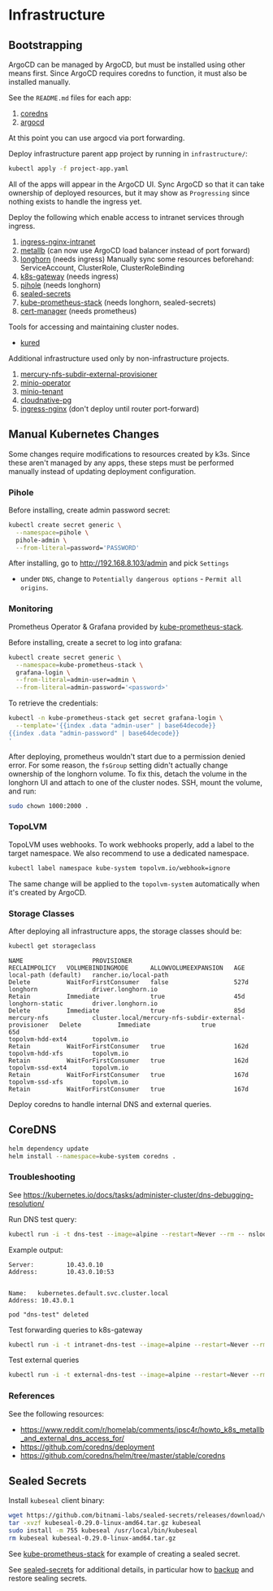 # Infrastructure

## Bootstrapping

ArgoCD can be managed by ArgoCD, but must be installed using other means first.
Since ArgoCD requires coredns to function, it must also be installed manually.

See the `README.md` files for each app:

1. [coredns](./coredns/)
2. [argocd](./argocd/)

At this point you can use argocd via port forwarding.

Deploy infrastructure parent app project by running in `infrastructure/`:

```sh
kubectl apply -f project-app.yaml
```

All of the apps will appear in the ArgoCD UI.
Sync ArgoCD so that it can take ownership of deployed resources, but it may
show as `Progressing` since nothing exists to handle the ingress yet.

Deploy the following which enable access to intranet services through ingress.

1. [ingress-nginx-intranet](./infrastructure/templates/ingress-nginx-intranet.yaml)
2. [metallb](./metallb/) (can now use ArgoCD load balancer instead of port forward)
3. [longhorn](./infrastructure/templates/longhorn.yaml) (needs ingress)
   Manually sync some resources beforehand: ServiceAccount, ClusterRole, ClusterRoleBinding
4. [k8s-gateway](./infrastructure/templates/k8s-gateway.yaml) (needs ingress)
5. [pihole](./infrastructure/templates/pihole.yaml) (needs longhorn)
6. [sealed-secrets](./infrastructure/templates/sealed-secrets.yaml)
7. [kube-prometheus-stack](./kube-prometheus-stack/) (needs longhorn, sealed-secrets)
8. [cert-manager](./cert-manager/) (needs prometheus)

Tools for accessing and maintaining cluster nodes.

- [kured](./infrastructure/templates/kured.yaml)

Additional infrastructure used only by non-infrastructure projects.

1. [mercury-nfs-subdir-external-provisioner](./infrastructure/templates/mercury-nfs-subdir-external-provisioner.yaml)
2. [minio-operator](./infrastructure/templates/minio-operator.yaml)
3. [minio-tenant](./infrastructure/templates/minio-tenant.yaml)
4. [cloudnative-pg](./infrastructure/templates/cloudnative-pg.yaml)
5. [ingress-nginx](./infrastructure/templates/ingress-nginx.yaml) (don't deploy until router port-forward)

## Manual Kubernetes Changes

Some changes require modifications to resources created by k3s. Since these
aren't managed by any apps, these steps must be performed manually instead of
updating deployment configuration.

### Pihole

Before installing, create admin password secret:

```sh
kubectl create secret generic \
  --namespace=pihole \
  pihole-admin \
  --from-literal=password='PASSWORD'
```

After installing, go to <http://192.168.8.103/admin> and pick `Settings`

- under `DNS`, change to `Potentially dangerous options` - `Permit all origins`.

### Monitoring

Prometheus Operator & Grafana provided by [kube-prometheus-stack][].

Before installing, create a secret to log into grafana:

```sh
kubectl create secret generic \
  --namespace=kube-prometheus-stack \
  grafana-login \
  --from-literal=admin-user=admin \
  --from-literal=admin-password='<password>'
```

To retrieve the credentials:

```sh
kubectl -n kube-prometheus-stack get secret grafana-login \
  --template='{{index .data "admin-user" | base64decode}}
{{index .data "admin-password" | base64decode}}
'
```

After deploying, prometheus wouldn't start due to a permission denied error.
For some reason, the `fsGroup` setting didn't actually change ownership of
the longhorn volume. To fix this, detach the volume in the longhorn UI and
attach to one of the cluster nodes. SSH, mount the volume, and run:

```sh
sudo chown 1000:2000 .
```

### TopoLVM

TopoLVM uses webhooks. To work webhooks properly, add a label to the target namespace. We also recommend to use a dedicated namespace.

```sh
kubectl label namespace kube-system topolvm.io/webhook=ignore
```

The same change will be applied to the `topolvm-system` automatically when it's created by ArgoCD.

### Storage Classes

After deploying all infrastructure apps, the storage classes should be:

```sh
kubectl get storageclass
```

```text
NAME                   PROVISIONER                                             RECLAIMPOLICY   VOLUMEBINDINGMODE      ALLOWVOLUMEEXPANSION   AGE
local-path (default)   rancher.io/local-path                                   Delete          WaitForFirstConsumer   false                  527d
longhorn               driver.longhorn.io                                      Retain          Immediate              true                   45d
longhorn-static        driver.longhorn.io                                      Delete          Immediate              true                   85d
mercury-nfs            cluster.local/mercury-nfs-subdir-external-provisioner   Delete          Immediate              true                   65d
topolvm-hdd-ext4       topolvm.io                                              Retain          WaitForFirstConsumer   true                   162d
topolvm-hdd-xfs        topolvm.io                                              Retain          WaitForFirstConsumer   true                   162d
topolvm-ssd-ext4       topolvm.io                                              Retain          WaitForFirstConsumer   true                   167d
topolvm-ssd-xfs        topolvm.io                                              Retain          WaitForFirstConsumer   true                   167d
```

[kube-prometheus-stack]: https://github.com/prometheus-community/helm-charts/tree/main/charts/kube-prometheus-stack

Deploy coredns to handle internal DNS and external queries.

## CoreDNS

```sh
helm dependency update
helm install --namespace=kube-system coredns .
```

### Troubleshooting

See <https://kubernetes.io/docs/tasks/administer-cluster/dns-debugging-resolution/>

Run DNS test query:

```sh
kubectl run -i -t dns-test --image=alpine --restart=Never --rm -- nslookup kubernetes.default.svc.cluster.local
```

Example output:

```text
Server:         10.43.0.10
Address:        10.43.0.10:53


Name:   kubernetes.default.svc.cluster.local
Address: 10.43.0.1

pod "dns-test" deleted
```

Test forwarding queries to k8s-gateway

```sh
kubectl run -i -t intranet-dns-test --image=alpine --restart=Never --rm -- nslookup argocd.int.fivebytestudios.com
```

Test external queries

```sh
kubectl run -i -t external-dns-test --image=alpine --restart=Never --rm -- nslookup google.com
```

### References

See the following resources:

- <https://www.reddit.com/r/homelab/comments/ipsc4r/howto_k8s_metallb_and_external_dns_access_for/>
- <https://github.com/coredns/deployment>
- <https://github.com/coredns/helm/tree/master/stable/coredns>

## Sealed Secrets

Install `kubeseal` client binary:

```sh
wget https://github.com/bitnami-labs/sealed-secrets/releases/download/v0.29.0/kubeseal-0.29.0-linux-amd64.tar.gz
tar -xvzf kubeseal-0.29.0-linux-amd64.tar.gz kubeseal
sudo install -m 755 kubeseal /usr/local/bin/kubeseal
rm kubeseal kubeseal-0.29.0-linux-amd64.tar.gz
```

See [kube-prometheus-stack](./kube-prometheus-stack/README.md) for example of creating a sealed secret.

See [sealed-secrets][] for additional details, in particular how to
[backup][sealed-secrets-backup] and restore sealing secrets.

[sealed-secrets]: https://github.com/bitnami-labs/sealed-secrets
[sealed-secrets-backup]:https://github.com/bitnami-labs/sealed-secrets?tab=readme-ov-file#how-can-i-do-a-backup-of-my-sealedsecrets
